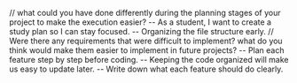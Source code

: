 // what could you have done differently during the planning stages of your project to make the execution easier?
  -- As a student, I want to create a study plan so I can stay focused.
  -- Organizing the file structure early.
// Were there any requirements that were difficult to implement? what do you think would make them easier to implement in future projects?
 -- Plan each feature step by step before coding.
 -- Keeping the code organized will make us easy to update later.
 -- Write down what each feature should do clearly.


